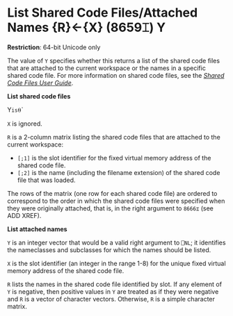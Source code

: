 
<!-- Hidden search keywords -->
<div style="display: none;">
  8659⌶
</div>

<h1 class="heading"><span class="name">List Shared Code Files/Attached Names</span> <span class="command">{R}←{X} (8659⌶) Y</span></h1>

**Restriction**: 64-bit Unicode only

The value of `Y` specifies whether this returns a list of the shared code files that are attached to the current workspace or the names in a specific shared code file. For more information on shared code files, see the [_Shared Code Files User Guide_](../../../../files/Shared_Code_Files_User_Guide.pdf).

**List shared code files**

Y` is `⍬`

`X` is ignored.

`R` is a 2-column matrix listing the shared code files that are attached to the current workspace:

- `[;1]` is the slot identifier for the fixed virtual memory address of the shared code file.
- `[;2]` is the name (including the filename extension) of the shared code file that was loaded.

The rows of the matrix (one row for each shared code file) are ordered to correspond to the order in which the shared code files were specified when they were originally attached, that is, in the right argument to `8666⌶` (see ADD XREF).

**List attached names**

`Y` is an integer vector that would be a valid right argument to `⎕NL`; it identifies the nameclasses and subclasses for which the names should be listed.

`X` is the slot identifier (an integer in the range 1-8) for the unique fixed virtual memory address of the shared code file.

`R` lists the names in the shared code file identified by slot. If any element of `Y` is negative, then positive values in `Y` are treated as if they were negative and `R` is a vector of character vectors. Otherwise, `R` is a simple character matrix. 
